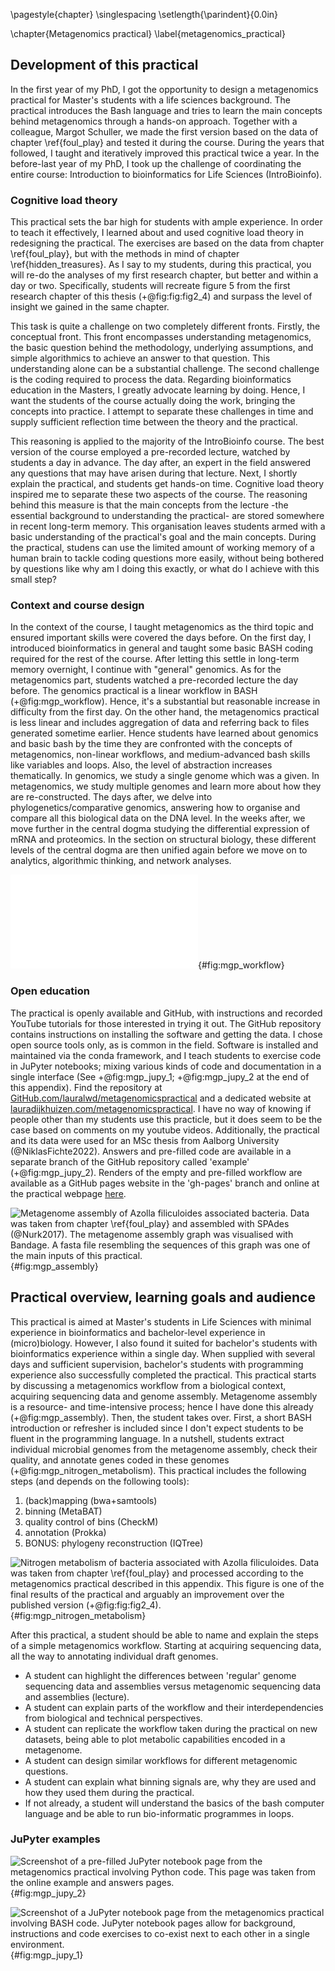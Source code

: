 \pagestyle{chapter}
\singlespacing
\setlength{\parindent}{0.0in}

\chapter{Metagenomics practical}
\label{metagenomics_practical}

## Development of this practical
In the first year of my PhD, I got the opportunity to design a metagenomics practical for Master's students with a life sciences background.
The practical introduces the Bash language and tries to learn the main concepts behind metagenomics through a hands-on approach.
Together with a colleague, Margot Schuller, we made the first version based on the data of chapter \ref{foul_play} and tested it during the course.
During the years that followed, I taught and iteratively improved this practical twice a year.
In the before-last year of my PhD, I took up the challenge of coordinating the entire course: Introduction to bioinformatics for Life Sciences (IntroBioinfo).

### Cognitive load theory
This practical sets the bar high for students with ample experience.
In order to teach it effectively, I learned about and used cognitive load theory in redesigning the practical.
The exercises are based on the data from chapter \ref{foul_play}, but with the methods in mind of chapter \ref{hidden_treasures}.
As I say to my students, during this practical, you will re-do the analyses of my first research chapter, but better and within a day or two.
Specifically, students will recreate figure 5 from the first research chapter of this thesis (+@fig:fig:fig2_4) and surpass the level of insight we gained in the same chapter.

This task is quite a challenge on two completely different fronts.
Firstly, the conceptual front.
This front encompasses understanding metagenomics, the basic question behind the methodology, underlying assumptions, and simple algorithmics to achieve an answer to that question.
This understanding alone can be a substantial challenge.
The second challenge is the coding required to process the data.
Regarding bioinformatics education in the Masters, I greatly advocate learning by doing.
Hence, I want the students of the course actually doing the work, bringing the concepts into practice.
I attempt to separate these challenges in time and supply sufficient reflection time between the theory and the practical.

This reasoning is applied to the majority of the IntroBioinfo course.
The best version of the course employed a pre-recorded lecture, watched by students a day in advance.
The day after, an expert in the field answered any questions that may have arisen during that lecture.
Next, I shortly explain the practical, and students get hands-on time.
Cognitive load theory inspired me to separate these two aspects of the course.
The reasoning behind this measure is that the main concepts from the lecture -the essential background to understanding the practical- are stored somewhere in recent long-term memory.
This organisation leaves students armed with a basic understanding of the practical's goal and the main concepts.
During the practical, studens can use the limited amount of working memory of a human brain to tackle coding questions more easily, without being bothered by questions like why am I doing this exactly, or what do I achieve with this small step?

### Context and course design
In the context of the course, I taught metagenomics as the third topic and ensured important skills were covered the days before.
On the first day, I introduced bioinformatics in general and taught some basic BASH coding required for the rest of the course.
After letting this settle in long-term memory overnight, I continue with "general" genomics.
As for the metagenomics part, students watched a pre-recorded lecture the day before.
The genomics practical is a linear workflow in BASH (+@fig:mgp_workflow).
Hence, it's a substantial but reasonable increase in difficulty from the first day.
On the other hand, the metagenomics practical is less linear and includes aggregation of data and referring back to files generated sometime earlier.
Hence students have learned about genomics and basic bash by the time they are confronted with the concepts of metagenomics, non-linear workflows, and medium-advanced bash skills like variables and loops.
Also, the level of abstraction increases thematically.
In genomics, we study a single genome which was a given.
In metagenomics, we study multiple genomes and learn more about how they are re-constructed.
The days after, we delve into phylogenetics/comparative genomics, answering how to organise and compare all this biological data on the DNA level.
In the weeks after, we move further in the central dogma studying the differential expression of mRNA and proteomics.
In the section on structural biology, these different levels of the central dogma are then unified again before we move on to analytics, algorithmic thinking, and network analyses.

![Summary of the workflow that students follow in the metagenomics practical. Tasks done by me as preparation are presented on a grey background (A), and tasks done by students during the practical on a white background (B). Green and Blue squares represent the FastQ input data. Bordeaux red squares represent computational tasks. Purple pentagons represent big-data input and output files, and grey-black squares represent human-readable tables. Yellow circles are final results, either figures or tables, that students produce during a practical and are typically found in a metagenomics manuscripts or papers.](source/figures/mgp_workflow.pdf){#fig:mgp_workflow}

### Open education
The practical is openly available and GitHub, with instructions and recorded YouTube tutorials for those interested in trying it out.
The GitHub repository contains instructions on installing the software and getting the data.
I chose open source tools only, as is common in the field.
Software is installed and maintained via the conda framework, and I teach students to exercise code in JuPyter notebooks; mixing various kinds of code and documentation in a single interface (See +@fig:mgp_jupy_1; +@fig:mgp_jupy_2 at the end of this appendix).
Find the repository at [GitHub.com/lauralwd/metagenomicspractical](https://github.com/lauralwd/metagenomicspractical/) and a dedicated website at [lauradijkhuizen.com/metagenomicspractical](https://lauralwd.github.io/metagenomicspractical/).
I have no way of knowing if people other than my students use this practicle, but it does seem to be the case based on comments on my youtube videos.
Additionally, the practical and its data were used for an MSc thesis from Aalborg University (@NiklasFichte2022).
Answers and pre-filled code are available in a separate branch of the GitHub repository called 'example' (+@fig:mgp_jupy_2).
Renders of the empty and pre-filled workflow are available as a GitHub pages website in the 'gh-pages' branch and online at the practical webpage [here](https://lauralwd.github.io/metagenomicspractical/).

![Metagenome assembly of _Azolla filiculoides_ associated bacteria. Data was taken from chapter \ref{foul_play} and assembled with SPAdes (@Nurk2017). The metagenome assembly graph was visualised with Bandage. A fasta file resembling the sequences of this graph was one of the main inputs of this practical.](source/figures/mgp_assembly.png){#fig:mgp_assembly}

## Practical overview, learning goals and audience
This practical is aimed at Master's students in Life Sciences with minimal experience in bioinformatics and bachelor-level experience in (micro)biology.
However, I also found it suited for bachelor's students with bioinformatics experience within a single day.
When supplied with several days and sufficient supervision, bachelor's students with programming experience also successfully completed the practical.
This practical starts by discussing a metagenomics workflow from a biological context, acquiring sequencing data and genome assembly.
Metagenome assembly is a resource- and time-intensive process; hence I have done this already (+@fig:mgp_assembly).
Then, the student takes over.
First, a short BASH introduction or refresher is included since I don't expect students to be fluent in the programming language.
In a nutshell, students extract individual microbial genomes from the metagenome assembly, check their quality, and annotate genes coded in these genomes (+@fig:mgp_nitrogen_metabolism).
This practical includes the following steps (and depends on the following tools):

1. (back)mapping (bwa+samtools)
2. binning (MetaBAT)
3. quality control of bins (CheckM)
4. annotation (Prokka)
5. BONUS: phylogeny reconstruction (IQTree)

![Nitrogen metabolism of bacteria associated with _Azolla filiculoides_. Data was taken from chapter \ref{foul_play} and processed according to the metagenomics practical described in this appendix. This figure is one of the final results of the practical and arguably an improvement over the published version (+@fig:fig:fig2_4).](source/figures/mgp_nitrogen_metabolism.png){#fig:mgp_nitrogen_metabolism}

After this practical, a student should be able to name and explain the steps of a simple metagenomics workflow.
Starting at acquiring sequencing data, all the way to annotating individual draft genomes.

 - A student can highlight the differences between 'regular' genome sequencing data and assemblies versus metagenomic sequencing data and assemblies (lecture).
 - A student can explain parts of the workflow and their interdependencies from biological and technical perspectives.
 - A student can replicate the workflow taken during the practical on new datasets, being able to plot metabolic capabilities encoded in a metagenome.
 - A student can design similar workflows for different metagenomic questions.
 - A student can explain what binning signals are, why they are used and how they used them during the practical.
 - If not already, a student will understand the basics of the bash computer language and be able to run bio-informatic programmes in loops.

### JuPyter examples
![Screenshot of a pre-filled JuPyter notebook page from the metagenomics practical involving Python code. This page was taken from the online example and answers pages.](source/figures/mgp_jupy_2.png){#fig:mgp_jupy_2}

![Screenshot of a JuPyter notebook page from the metagenomics practical involving BASH code. JuPyter notebook pages allow for background, instructions and code exercises to co-exist next to each other in a single environment.](source/figures/mgp_jupy_1.png){#fig:mgp_jupy_1}
